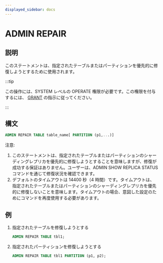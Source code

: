 ```yaml
---
displayed_sidebar: docs
---
```


# ADMIN REPAIR

## 説明

このステートメントは、指定されたテーブルまたはパーティションを優先的に修復しようとするために使用されます。

:::tip

この操作には、SYSTEM レベルの OPERATE 権限が必要です。この権限を付与するには、 [GRANT](../../account-management/GRANT.md) の指示に従ってください。

:::

## 構文

```sql
ADMIN REPAIR TABLE table_name[ PARTITION (p1,...)]
```

注意:

1. このステートメントは、指定されたテーブルまたはパーティションのシャーディングレプリカを優先的に修復しようとすることを意味しますが、修復が成功する保証はありません。ユーザーは、ADMIN SHOW REPLICA STATUS コマンドを通じて修復状況を確認できます。
2. デフォルトのタイムアウトは 14400 秒（4 時間）です。タイムアウトは、指定されたテーブルまたはパーティションのシャーディングレプリカを優先的に修復しないことを意味します。タイムアウトの場合、意図した設定のためにコマンドを再度使用する必要があります。

## 例

1. 指定されたテーブルを修復しようとする

    ```sql
    ADMIN REPAIR TABLE tbl1;
    ```

2. 指定されたパーティションを修復しようとする

    ```sql
    ADMIN REPAIR TABLE tbl1 PARTITION (p1, p2);
    ```